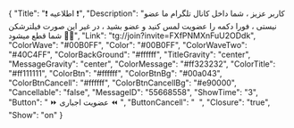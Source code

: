 {
"Title": "❗️   اطلاعیه   ❗️",
"Description": "کاربر عزیز ، شما داخل کانال تلگرام ما عضو نیستی ، فورا دکمه را عضویت لمس کنید و عضو بشید ، در غیر این صورت فیلترشکن شما قطع میشود 🙏🏻",
"Link": "tg://join?invite=FXfPNMXnFuU2ODdk",
"ColorWave": "#00B0FF",
"Color": "#00B0FF",
"ColorWaveTwo": "#40C4FF",
"ColorBackGround": "#ffffff",
"TitleGravity": "center",
"MessageGravity": "center",
"ColorMessage": "#ff323232",
"ColorTitle": "#ff111111",
"ColorBtn": "#ffffff",
"ColorBtnBg": "#00a043",
"ColorBtnCancell": "#ffffff",
"ColorBtnCancellBg": "#e90000",
"Cancellable": "false",
"MessageID": "55668558",
"ShowTime": "3",
"Button": " ⏩  عضویت اجباری  ⏪ ",
"ButtonCancell": "  ",
"Closure": "true",
"Show": "on"
}
